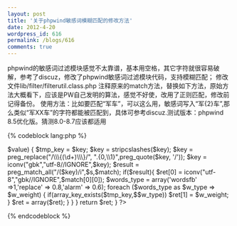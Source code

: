 ```yaml
---
layout: post
title: '关于phpwind敏感词模糊匹配的修改方法'
date: 2012-4-20
wordpress_id: 616
permalink: /blogs/616
comments: true
---
```

phpwind的敏感词过滤模块感觉不太靠谱，基本用空格，其它字符就很容易破解，参考了discuz，修改了phpwind敏感词过滤模块代码，支持模糊匹配；
修改文件lib/filter/filterutil.class.php 注释原来的match方法，替换如下方法，原始方法大概看下，应该是PW自己发明的算法，感觉不好使，改用了正则匹配，修改前记得备份。
使用方法：比如要匹配“军车”，可以这么用，敏感词写入“军{2}车”,那么类似“军XX车”的字符都能被匹配到，具体可参考discuz.测试版本：phpwind 8.5优化版。猜测8.0-8.7应该都适用

{% codeblock lang:php %}
<?php
	function match($ifUppCase,$s) {
    	$ret = array();
        include_once(D_P."data/bbscache/wordsfb.php");
        $replacedb = $wordsfb + $replace + $alarm;

        //clear html &nbsp; and fix charset
        $s = str_replace( "&nbsp;", " ",$s);
     	$s = iconv("gbk","utf-8//IGNORE",$s);

        if ($replacedb) {

            foreach ($replacedb as $key => $value) {
            	$tmp_key =  $key;

            	$key = stripcslashes($key);
            	$key = preg_replace("/\\\{(\d+)\\\}/", ".{0,\\1}",preg_quote($key, '/'));
            	$key = iconv("gbk","utf-8//IGNORE",$key);

                $result  = preg_match_all("/($key)/i",$s,$match);

                if($result){
                	$ret[0] = iconv("utf-8","gbk//IGNORE",$match[0][0]);

                	$words_type =  array('wordsfb' =>1,'replace' => 0.8,'alarm' => 0.6);
                	foreach ($words_type as $w_type => $w_weight) {
                		if(array_key_exists($tmp_key,$$w_type))
                			$ret[1] = $w_weight;
                	}

                	$ret = array($ret);
                }

            }
        }

        return $ret;
	}
?>    
{% endcodeblock %}    